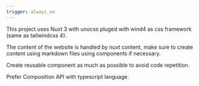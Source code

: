 ```yaml
---
trigger: always_on
---
```


This project uses Nuxt 3 with unocss pluged with wind4 as css framework (same as tailwindcss 4).

The content of the website is handled by nuxt content, make sure to create content using markdown files using components if necessary.

Create reusable component as much as possible to avoid code repetition.

Prefer Composition API with typescript language.